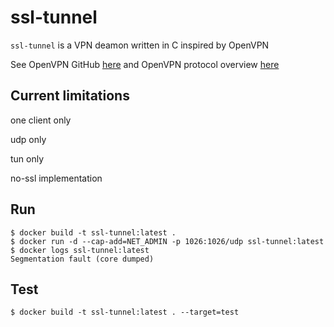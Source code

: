 # ssl-tunnel

`ssl-tunnel` is a VPN deamon written in C
inspired by OpenVPN

See OpenVPN GitHub [here](https://github.com/OpenVPN/openvpn)
and OpenVPN protocol overview [here](https://build.openvpn.net/doxygen/network_protocol.html)

## Current limitations
one client only

udp only

tun only

no-ssl implementation

## Run
    $ docker build -t ssl-tunnel:latest .
    $ docker run -d --cap-add=NET_ADMIN -p 1026:1026/udp ssl-tunnel:latest
    $ docker logs ssl-tunnel:latest
    Segmentation fault (core dumped)

## Test
    $ docker build -t ssl-tunnel:latest . --target=test